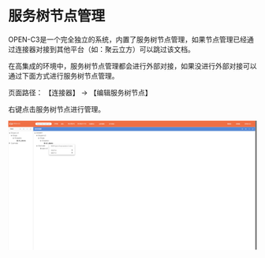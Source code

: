 # 服务树节点管理

OPEN-C3是一个完全独立的系统，内置了服务树节点管理，如果节点管理已经通过连接器对接到其他平台（如：聚云立方）可以跳过该文档。

在高集成的环境中，服务树节点管理都会进行外部对接，如果没进行外部对接可以通过下面方式进行服务树节点管理。

页面路径： 【连接器】 -> 【编辑服务树节点】

右键点击服务树节点进行管理。

![服务树节点管理](/服务树节点管理/images/服务树节点管理.png)